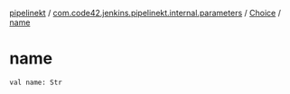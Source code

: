 [pipelinekt](../../index.md) / [com.code42.jenkins.pipelinekt.internal.parameters](../index.md) / [Choice](index.md) / [name](./name.md)

# name

`val name: Str`